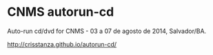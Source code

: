 CNMS autorun-cd
===============

Auto-run cd/dvd for CNMS - 03 a 07 de agosto de 2014, Salvador/BA.

http://crisstanza.github.io/autorun-cd/
